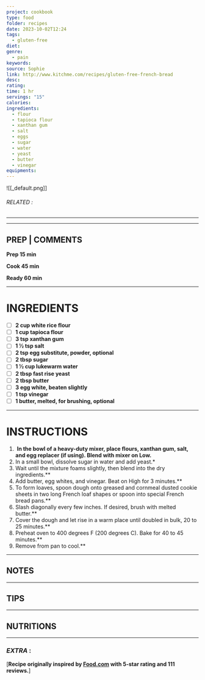 ```yaml
---
project: cookbook
type: food
folder: recipes
date: 2023-10-02T12:24
tags:
  - gluten-free
diet: 
genre:
  - pain
keywords: 
source: Sophie
link: http://www.kitchme.com/recipes/gluten-free-french-bread
desc: 
rating: 
time: 1 hr
servings: "15"
calories: 
ingredients:
  - flour
  - tapioca flour
  - xanthan gum
  - salt
  - eggs
  - sugar
  - water
  - yeast
  - butter
  - vinegar
equipments:
---
```


![[_default.png]]
###### *RELATED* : 
---


---
## PREP | COMMENTS

**Prep 15 min**

**Cook 45 min**

**Ready 60 min**

---
# INGREDIENTS

- [ ] **2 cup white rice flour**
- [ ] **1 cup tapioca flour**
- [ ] **3 tsp xanthan gum**
- [ ] **1 1⁄2 tsp salt**
- [ ] **2 tsp egg substitute, powder, optional**
- [ ] **2 tbsp sugar**
- [ ] **1 1⁄2 cup lukewarm water**
- [ ] **2 tbsp fast rise yeast**
- [ ] **2 tbsp butter**
- [ ] **3 egg white, beaten slightly**
- [ ] **1 tsp vinegar**
- [ ] **1 butter, melted, for brushing, optional**

---
# INSTRUCTIONS

1.  **In the bowl of a heavy-duty mixer, place flours, xanthan gum, salt, and egg replacer (if using). Blend with mixer on Low.**
2. In a small bowl, dissolve sugar in water and add yeast.*
3. Wait until the mixture foams slightly, then blend into the dry ingredients.**
4. Add butter, egg whites, and vinegar. Beat on High for 3 minutes.**
5. To form loaves, spoon dough onto greased and cornmeal dusted cookie sheets in two long French loaf shapes or spoon into special French bread pans.**
6. Slash diagonally every few inches. If desired, brush with melted butter.**
7. Cover the dough and let rise in a warm place until doubled in bulk, 20 to 25 minutes.**
8. Preheat oven to 400 degrees F (200 degrees C). Bake for 40 to 45 minutes.**
9. Remove from pan to cool.**

---
## NOTES



---
## TIPS



---
## NUTRITIONS



---
### *EXTRA* :


[**Recipe originally inspired by [Food.com](http://food.com/) with 5-star rating and 111 reviews.**]
